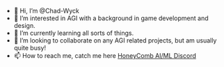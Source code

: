 - 👋 Hi, I’m @Chad-Wyck
- 👀 I’m interested in AGI with a background in game development and design.
- 🌱 I’m currently learning all sorts of things.
- 💞️ I’m looking to collaborate on any AGI related projects, but am usually quite busy!
- 📫 How to reach me, catch me here [HoneyComb AI/ML Discord](https://discord.com/invite/5PvQsbUyfN)

<!---
Chad-Wyck/Chad-Wyck is a ✨ special ✨ repository because its `README.md` (this file) appears on your GitHub profile.
You can click the Preview link to take a look at your changes.
--->
